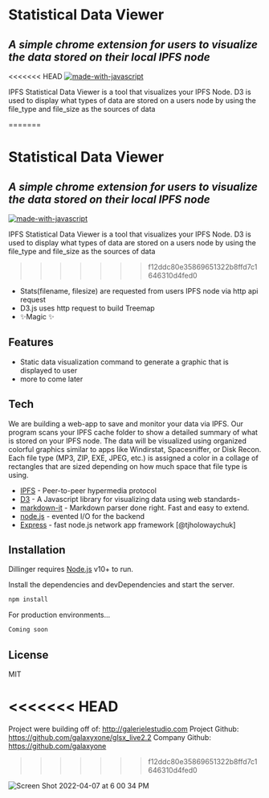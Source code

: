 # Statistical Data Viewer
## _A simple chrome extension for users to visualize the data stored on their local IPFS node_

<<<<<<< HEAD
[![made-with-javascript](https://img.shields.io/badge/Made%20with-JavaScript-1f425f.svg)](https://www.javascript.com)

IPFS Statistical Data Viewer is a tool that visualizes your IPFS Node. D3 is used to display what types of data are stored on a users node by using the file_type and file_size as the sources of data

=======
# Statistical Data Viewer
## _A simple chrome extension for users to visualize the data stored on their local IPFS node_

[![made-with-javascript](https://img.shields.io/badge/Made%20with-JavaScript-1f425f.svg)](https://www.javascript.com)

IPFS Statistical Data Viewer is a tool that visualizes your IPFS Node. D3 is used to display what types of data are stored on a users node by using the file_type and file_size as the sources of data

>>>>>>> f12ddc80e35869651322b8ffd7c1646310d4fed0
- Stats(filename, filesize) are requested from users IPFS node via http api request
- D3.js uses http request to build Treemap
- ✨Magic ✨

## Features
- Static data visualization command to generate a graphic that is displayed to user
- more to come later

## Tech


We are building a web-app to save and monitor your data via IPFS. Our program scans your IPFS cache folder to show a detailed summary of what is stored on your IPFS node. The data will be visualized using organized colorful graphics similar to apps like Windirstat, Spacesniffer, or Disk Recon. Each file type (MP3, ZIP, EXE, JPEG, etc.) is assigned a color in a collage of rectangles that are sized depending on how much space that file type is using. 

- [IPFS] - Peer-to-peer hypermedia protocol
- [D3] - A Javascript library for visualizing data using web standards-
- [markdown-it] - Markdown parser done right. Fast and easy to extend.
- [node.js] - evented I/O for the backend
- [Express] - fast node.js network app framework [@tjholowaychuk]


## Installation

Dillinger requires [Node.js](https://nodejs.org/) v10+ to run.

Install the dependencies and devDependencies and start the server.

```sh
npm install
```

For production environments...

```sh
Coming soon
```


## License

MIT


[//]: # (These are reference links used in the body of this note and get stripped out when the markdown processor does its job. There is no need to format nicely because it shouldn't be seen. Thanks SO - http://stackoverflow.com/questions/4823468/store-comments-in-markdown-syntax)
<<<<<<< HEAD
=======

   [ipfs]: <https://github.com/ipfs>
   [d3]: <https://github.com/d3/d3>
   [markdown-it]: <https://github.com/markdown-it/markdown-it>
   [node.js]: <http://nodejs.org>
   [jQuery]: <http://jquery.com>
   [express]: <http://expressjs.com>
   [AngularJS]: <http://angularjs.org>



Project were building off of: http://galerielestudio.com
Project Github: https://github.com/galaxyxone/glsx_live2.2
Company Github: https://github.com/galaxyone
>>>>>>> f12ddc80e35869651322b8ffd7c1646310d4fed0

   [ipfs]: <https://github.com/ipfs>
   [d3]: <https://github.com/d3/d3>
   [markdown-it]: <https://github.com/markdown-it/markdown-it>
   [node.js]: <http://nodejs.org>
   [jQuery]: <http://jquery.com>
   [express]: <http://expressjs.com>
   [AngularJS]: <http://angularjs.org>

![Screen Shot 2022-04-07 at 6 00 34 PM](https://user-images.githubusercontent.com/30084404/162333144-4d65b53f-0df5-49ec-bc11-40ea0bf78bc8.png)



